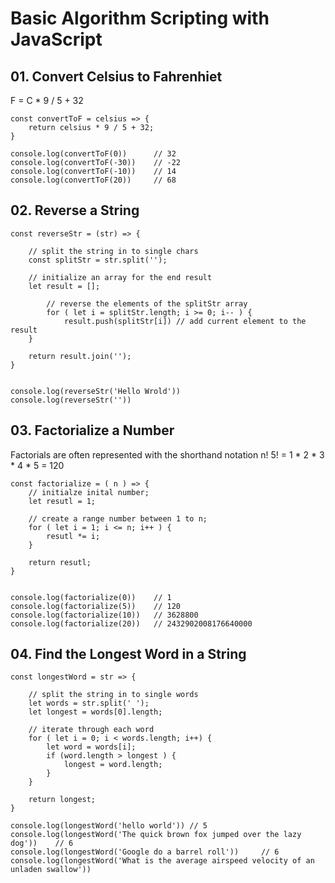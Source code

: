 # Basic Algorithm Scripting with JavaScript

## 01. Convert Celsius to Fahrenhiet
F = C * 9 / 5 + 32

    const convertToF = celsius => {
        return celsius * 9 / 5 + 32;
    }

    console.log(convertToF(0))      // 32
    console.log(convertToF(-30))    // -22
    console.log(convertToF(-10))    // 14
    console.log(convertToF(20))     // 68



## 02. Reverse a String

    const reverseStr = (str) => {

        // split the string in to single chars
        const splitStr = str.split('');

        // initialize an array for the end result
        let result = [];

            // reverse the elements of the splitStr array
            for ( let i = splitStr.length; i >= 0; i-- ) {
                result.push(splitStr[i]) // add current element to the result
        }

        return result.join('');
    }


    console.log(reverseStr('Hello Wrold'))
    console.log(reverseStr(''))



## 03. Factorialize a Number

Factorials are often represented with the shorthand notation n!
5! = 1 * 2 * 3 * 4 * 5 = 120

    const factorialize = ( n ) => {
        // initialze inital number;
        let resutl = 1;

        // create a range number between 1 to n;
        for ( let i = 1; i <= n; i++ ) {
            resutl *= i;
        }

        return resutl;
    }


    console.log(factorialize(0))    // 1
    console.log(factorialize(5))    // 120
    console.log(factorialize(10))   // 3628800
    console.log(factorialize(20))   // 2432902008176640000


## 04. Find the Longest Word in a String

    const longestWord = str => {

        // split the string in to single words
        let words = str.split(' ');
        let longest = words[0].length;

        // iterate through each word
        for ( let i = 0; i < words.length; i++) {
            let word = words[i];
            if (word.length > longest ) {
                longest = word.length;
            }
        }

        return longest;
    }   

    console.log(longestWord('hello world')) // 5
    console.log(longestWord('The quick brown fox jumped over the lazy dog'))    // 6
    console.log(longestWord('Google do a barrel roll'))     // 6
    console.log(longestWord('What is the average airspeed velocity of an unladen swallow'))  


    